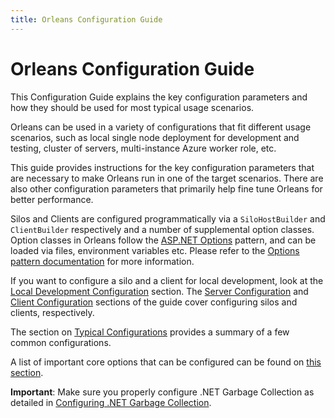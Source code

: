 ```yaml
---
title: Orleans Configuration Guide
---
```


# Orleans Configuration Guide

This Configuration Guide explains the key configuration parameters and how they should be used for most typical usage scenarios.

Orleans can be used in a variety of configurations that fit different usage scenarios, such as local single node deployment for development and testing, cluster of servers, multi-instance Azure worker role, etc.

This guide provides instructions for the key configuration parameters that are necessary to make Orleans run in one of the target scenarios. There are also other configuration parameters that primarily help fine tune Orleans for better performance.

Silos and Clients are configured programmatically via a `SiloHostBuilder` and `ClientBuilder` respectively and a number of supplemental option classes.
Option classes in Orleans follow the [ASP.NET Options](https://docs.microsoft.com/en-us/aspnet/core/fundamentals/configuration/options/) pattern, and can be loaded via files, environment variables etc.
Please refer to the [Options pattern documentation](https://docs.microsoft.com/en-us/aspnet/core/fundamentals/configuration/options/) for more information.

If you want to configure a silo and a client for local development, look at the [Local Development Configuration](local_development_configuration.md) section.
The [Server Configuration](server_configuration.md) and [Client Configuration](client_configuration.md) sections of the guide cover configuring silos and clients, respectively.

 The section on [Typical Configurations](typical_configurations.md) provides a summary of a few common configurations.

 A list of important core options that can be configured can be found on [this section](list_of_options_classes.md).

**Important**: Make sure you properly configure .NET Garbage Collection as detailed in [Configuring .NET Garbage Collection](configuring_.NET_garbage_collection.md).

